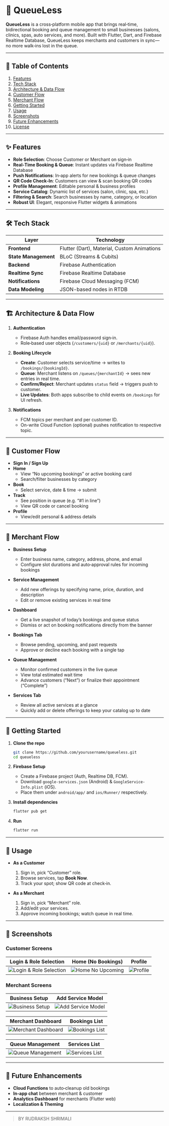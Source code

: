 
# 🚀 QueueLess

**QueueLess** is a cross‑platform mobile app that brings real‑time, bidirectional booking and queue management to small businesses (salons, clinics, spas, auto services, and more). Built with Flutter, Dart, and Firebase Realtime Database, QueueLess keeps merchants and customers in sync—no more walk‑ins lost in the queue.

---

## 📖 Table of Contents

1. [Features](#-features)
2. [Tech Stack](#-tech-stack)  
3. [Architecture & Data Flow](#-architecture--data-flow)  
4. [Customer Flow](#-customer-flow)  
5. [Merchant Flow](#-merchant-flow)  
6. [Getting Started](#-getting-started)  
7. [Usage](#-usage)  
8. [Screenshots](#-screenshots)  
9. [Future Enhancements](#-future-enhancements)  
10. [License](#-license)  

---

## ✨ Features

- **Role Selection**: Choose Customer or Merchant on sign‑in  
- **Real‑Time Booking & Queue**: Instant updates via Firebase Realtime Database  
- **Push Notifications**: In‑app alerts for new bookings & queue changes  
- **QR Code Check‑In**: Customers can view & scan booking QR codes  
- **Profile Management**: Editable personal & business profiles  
- **Service Catalog**: Dynamic list of services (salon, clinic, spa, etc.)  
- **Filtering & Search**: Search businesses by name, category, or location  
- **Robust UI**: Elegant, responsive Flutter widgets & animations  

---

## 🛠 Tech Stack

| Layer                | Technology                         |
| -------------------- | ---------------------------------- |
| **Frontend**         | Flutter (Dart), Material, Custom Animations |
| **State Management** | BLoC (Streams & Cubits)            |
| **Backend**          | Firebase Authentication           |
| **Realtime Sync**    | Firebase Realtime Database        |
| **Notifications**    | Firebase Cloud Messaging (FCM)    |
| **Data Modeling**    | JSON-based nodes in RTDB          |

---

## 🏗 Architecture & Data Flow

1. **Authentication**  
   - Firebase Auth handles email/password sign‑in.  
   - Role‑based user objects (`/customers/{uid}` or `/merchants/{uid}`).

2. **Booking Lifecycle**  
   - **Create**: Customer selects service/time → writes to `/bookings/{bookingId}`.  
   - **Queue**: Merchant listens on `/queues/{merchantId}` → sees new entries in real time.  
   - **Confirm/Reject**: Merchant updates `status` field → triggers push to customer.  
   - **Live Updates**: Both apps subscribe to child events on `/bookings` for UI refresh.

3. **Notifications**  
   - FCM topics per merchant and per customer ID.  
   - On-write Cloud Function (optional) pushes notification to respective topic.

---

## 👤 Customer Flow

- **Sign In / Sign Up**  
- **Home**  
  - View “No upcoming bookings” or active booking card  
  - Search/filter businesses by category  
- **Book**  
  - Select service, date & time → submit  
- **Track**  
  - See position in queue (e.g. “#1 in line”)  
  - View QR code or cancel booking  
- **Profile**  
  - View/edit personal & address details  

---

## 🏪 Merchant Flow

- **Business Setup**  
  - Enter business name, category, address, phone, and email  
  - Configure slot durations and auto‑approval rules for incoming bookings  

- **Service Management**  
  - Add new offerings by specifying name, price, duration, and description  
  - Edit or remove existing services in real time  

- **Dashboard**  
  - Get a live snapshot of today’s bookings and queue status  
  - Dismiss or act on booking notifications directly from the banner  

- **Bookings Tab**  
  - Browse pending, upcoming, and past requests  
  - Approve or decline each booking with a single tap  

- **Queue Management**  
  - Monitor confirmed customers in the live queue  
  - View total estimated wait time  
  - Advance customers (“Next”) or finalize their appointment (“Complete”)  

- **Services Tab**  
  - Review all active services at a glance  
  - Quickly add or delete offerings to keep your catalog up to date  

---

## 🚀 Getting Started

1. **Clone the repo**  
   ```bash
   git clone https://github.com/yourusername/queueless.git
   cd queueless
   ```

2. **Firebase Setup**  
   - Create a Firebase project (Auth, Realtime DB, FCM).  
   - Download `google-services.json` (Android) & `GoogleService-Info.plist` (iOS).  
   - Place them under `android/app/` and `ios/Runner/` respectively.

3. **Install dependencies**  
   ```bash
   flutter pub get
   ```

4. **Run**  
   ```bash
   flutter run
   ```

---

## 🎯 Usage

- **As a Customer**  
  1. Sign in, pick “Customer” role.  
  2. Browse services, tap **Book Now**.  
  3. Track your spot; show QR code at check‑in.

- **As a Merchant**  
  1. Sign in, pick “Merchant” role.  
  2. Add/edit your services.  
  3. Approve incoming bookings; watch queue in real time.

---

## 📸 Screenshots

### Customer Screens

| Login & Role Selection | Home (No Bookings)|  Profile  |
| :--------------------: | :--------------: |:----------: |
| ![Login & Role Selection](assessts/Customer_Login_screen.jpeg) | ![Home No Upcoming](assessts/CustomerDashboard.jpeg) |![Profile](assessts/Profile%20page.jpeg) |

### Merchant Screens

| Business Setup | Add Service Model |
| :------------: | :----------------: |
| ![Business Setup](assessts/Businessform.jpeg) | ![Add Service Model](assessts/AddServices.jpeg) |

| Merchant Dashboard | Bookings List |
| :----------------: | :----------------: |
| ![Merchant Dashboard](assessts/MerchantDashboard.jpeg) | ![Bookings List](assessts/UpcomingBookings.jpeg) |

| Queue Management | Services List |
| :----------------: | :--------------: |
| ![Queue Management](assessts/CurrentQueue.jpeg) | ![Services List](assessts/Services.jpeg) |

---

## 🚧 Future Enhancements

- **Cloud Functions** to auto‑cleanup old bookings  
- **In‑app chat** between merchant & customer  
- **Analytics Dashboard** for merchants (Flutter web)  
- **Localization & Theming**  

---



> BY RUDRAKSH SHRIMALI
